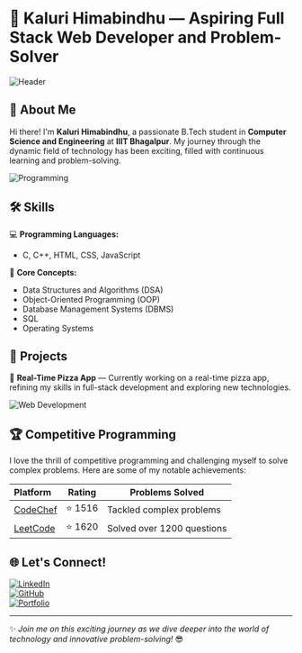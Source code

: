 # 👋 Kaluri Himabindhu — Aspiring Full Stack Web Developer and Problem-Solver  

![Header](https://source.unsplash.com/1600x400/?technology,coding)  

## 🚀 About Me  
Hi there! I'm **Kaluri Himabindhu**, a passionate B.Tech student in **Computer Science and Engineering** at **IIIT Bhagalpur**. My journey through the dynamic field of technology has been exciting, filled with continuous learning and problem-solving.  

![Programming](https://source.unsplash.com/600x300/?programming,developer)  

## 🛠️ Skills  
💻 **Programming Languages:**  
- C, C++, HTML, CSS, JavaScript  

🧠 **Core Concepts:**  
- Data Structures and Algorithms (DSA)  
- Object-Oriented Programming (OOP)  
- Database Management Systems (DBMS)  
- SQL  
- Operating Systems  

## 🌟 Projects  
🔹 **Real-Time Pizza App** — Currently working on a real-time pizza app, refining my skills in full-stack development and exploring new technologies.  

![Web Development](https://source.unsplash.com/600x300/?web,development)  

## 🏆 Competitive Programming  
I love the thrill of competitive programming and challenging myself to solve complex problems. Here are some of my notable achievements:  

| Platform | Rating | Problems Solved |  
|:---------|--------|-----------------|  
| [CodeChef](https://www.codechef.com/users/your-username) | ⭐ 1516 | Tackled complex problems |  
| [LeetCode](https://leetcode.com/your-username) | ⭐ 1620 | Solved over 1200 questions |  

## 🌐 Let's Connect!  
[![LinkedIn](https://img.shields.io/badge/LinkedIn-0A66C2?logo=linkedin&logoColor=white)](https://linkedin.com/in/kaluri-himabindhu-9378b927a)  
[![GitHub](https://img.shields.io/badge/GitHub-181717?logo=github&logoColor=white)](https://github.com/Hiomio)  
[![Portfolio](https://img.shields.io/badge/Portfolio-ff69b4?logo=google-chrome&logoColor=white)](https://hiomio.github.io/Protofolio/)  

---

✨ *Join me on this exciting journey as we dive deeper into the world of technology and innovative problem-solving!* 😎  
